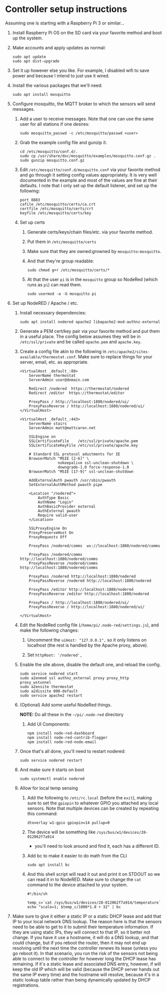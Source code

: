 # Controller setup instructions

Assuming one is starting with a Raspberry Pi 3 or similar...

1. Install Raspberry Pi OS on the SD card via your favorite method and boot up
   the system.

1. Make accounts and apply updates as normal:

       sudo apt update
       sudo apt dist-upgrade

1. Set it up however else you like. For example, I disabled wifi to save power
   and because I intend to just use it wired.

1. Install the various packages that we'll need:

       sudo apt install mosquitto

1. Configure mosquitto, the MQTT broker to which the sensors will send messages.

    1. Add a user to receive messages. Note that one can use the same user for
       all stations if one desires:

           sudo mosquitto_passwd -c /etc/mosquitto/passwd <user>

    1. Grab the example config file and gunzip it.

           cd /etc/mosquitto/conf.d/.
           sudo cp /usr/share/doc/mosquitto/examples/mosquitto.conf.gz .
           sudo gunzip mosquitto.conf.gz

    1. Edit `/etc/mosquitto/conf.d/mosquitto.conf` via your favorite method and
       go through it setting config values appropriately. It is very well
       documented in the example and most of the values are fine at their
       defaults. I note that I only set up the default listener, and set up the following:

           port 8883
           cafile /etc/mosquitto/certs/ca.crt
           certfile /etc/mosquitto/certs/crt              
           keyfile /etc/mosquitto/certs/key 

    1. Set up certs

       1. Generate certs/keys/chain files/etc. via your favorite method.
       1. Put them in `/etc/mosquitto/certs`
       1. Make sure that they are owned:growned by `mosquitto:mosquitto`.
       1. And that they're group readable:

              sudo chmod g+r /etc/mosquitto/certs/* 

       1. At that the user `pi` is in the `mosquitto` group so NodeRed (which
          runs as `pi`) can read them.

              sudo usermod -a -G mosquitto pi

1. Set up NodeRED / Apache / etc.

   1. Install necessary dependencies:

          sudo apt install nodered apache2 libapache2-mod-authnz-external

   1. Generate a PEM cert/key pair via your favorite method and put them in a
      useful place. The config below assumes they will be in `/etc/ssl/private`
      and be called `apache.pem` and `apache.key`.

   1. Create a config file akin to the following in
      `/etc/apache2/sites-available/thermostat.conf`. Make sure to replace
      things for your server, email, etc. as appropriate.

          <VirtualHost _default_:80>
              ServerName thermostat
              ServerAdmin user@domain.com

              Redirect /nodered  https://thermostat/nodered
              Redirect /editor  https://thermostat/editor

              ProxyPass / http://localhost:1880/nodered/ui/
              ProxyPassReverse / http://localhost:1880/nodered/ui/
          </VirtualHost>

          <VirtualHost _default_:443>
              ServerName stairs
              ServerAdmin matt@mattcaron.net

              SSLEngine on
              SSLCertificateFile    /etc/ssl/private/apache.pem
              SSLCertificateKeyFile /etc/ssl/private/apache.key

              # Standard SSL protocol adustments for IE
              BrowserMatch "MSIE [2-6]" \
                           nokeepalive ssl-unclean-shutdown \
                           downgrade-1.0 force-response-1.0
              BrowserMatch "MSIE [17-9]" ssl-unclean-shutdown

              AddExternalAuth pwauth /usr/sbin/pwauth
              SetExternalAuthMethod pwauth pipe

              <Location "/nodered">
                  AuthType Basic
                  AuthName "Login"
                  AuthBasicProvider external
                  AuthExternal pwauth
                  Require valid-user
              </Location>

              SSLProxyEngine On
              ProxyPreserveHost On
              ProxyRequests Off

              ProxyPass /nodered/comms  ws://localhost:1880/nodered/comms

              ProxyPass /nodered/comms http://localhost:1880/nodered/comms
              ProxyPassReverse /nodered/comms http://localhost:1880/nodered/comms

              ProxyPass /nodered http://localhost:1880/nodered
              ProxyPassReverse /nodered http://localhost:1880/nodered

              ProxyPass /editor http://localhost:1880/nodered
              ProxyPassReverse /editor http://localhost:1880/nodered

              ProxyPass / http://localhost:1880/nodered/ui/
              ProxyPassReverse / http://localhost:1880/nodered/ui/

          </VirtualHost>

   1. Edit the NodeRed config file (`/home/pi/.node-red/settings.js`), and make
      the following changes:

      1. Uncomment the `uiHost: "127.0.0.1",` so it only listens on localhost
         (the rest is handled by the Apache proxy, above).

      1. Set `httpRoot: '/nodered',`

   1. Enable the site above, disable the default one, and reload the config.

          sudo service nodered start
          sudo a2enmod ssl authnz_external proxy proxy_http proxy_wstunnel
          sudo a2ensite thermostat
          sudo a2dissite 000-default
          sudo service apache2 restart

   1. (Optional) Add some useful NodeRed things.

       **NOTE:** Do all these in the `~/pi/.node-red` directory

      1. Add UI Components:

             npm install node-red-dashboard
             npm install node-red-contrib-flogger
             npm install node-red-node-email


   1. Once that's all done, you'll need to restart nodered:

          sudo service nodered restart

   1. And make sure it starts on boot

          sudo systemctl enable nodered

   1. Allow for local temp sensing

      1. Add the following to `/etc/rc.local` (before the `exit`), making sure
         to set the `gpiopin` to whatever GPIO you attached any local sensors.
         Note that multiple devices can be created by repeating this command:

             dtoverlay w1-gpio gpiopin=14 pullup=0

      1. The device will be something like `/sys/bus/w1/devices/28-012062f7a914`
         - you'll need to look around and find it, each has a different ID.

      1. Add bc to make it easier to do math from the CLI

             sudo apt install bc

      1. And this shell script will read it out and print it on STDOUT so we can
         read it in to NodeRED. Make sure to change the `cat` command to the
         device attached to your system.

             #!/bin/sh

             temp_c=`cat /sys/bus/w1/devices/28-012062f7a914/temperature`
             echo "scale=1; $temp_c/1000*1.8 + 32" | bc

1. Make sure to give it either a static IP or a static DHCP lease and add that
   IP to your local network DNS lookup. The reason here is that the sensors need
   to be able to get to it to submit their temperature information. If they are
   using static IPs, they will connect to that IP, so it better not change. If
   you have it use a hostname, it will do a DNS lookup, and that could change,
   but if you reboot the router, then it may not end up resolving until the next
   time the controller renews its lease (unless you go reboot it). In that
   scenario, you run the risk of the sensors not being able to connect to the
   controller for however long the DHCP lease has remaining. If it's a static
   lease and associated DNS entry, however, if will keep the old IP which will
   be valid (because the DHCP server hands out the same IP every time) and the
   hostname will resolve, because it's in a static lookup table rather than
   being dynamically updated by DHCP registrations.